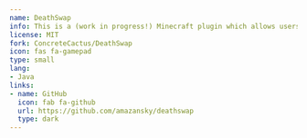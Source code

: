 ```yaml
---
name: DeathSwap
info: This is a (work in progress!) Minecraft plugin which allows users to play Dream’s implementation of the game DeathSwap, originally conceived by SethBling.
license: MIT
fork: ConcreteCactus/DeathSwap
icon: fas fa-gamepad
type: small
lang:
- Java
links:
- name: GitHub
  icon: fab fa-github
  url: https://github.com/amazansky/deathswap
  type: dark
---
```

